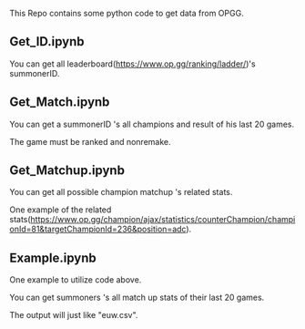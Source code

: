 This Repo contains some python code to get data from OPGG.

## Get_ID.ipynb

You can get all leaderboard(https://www.op.gg/ranking/ladder/)'s summonerID.

## Get_Match.ipynb

You can get a summonerID 's all champions and result of his last 20 games. 

The game must be ranked and nonremake.

## Get_Matchup.ipynb

You can get all possible champion matchup 's related stats.

One example of the related stats(https://www.op.gg/champion/ajax/statistics/counterChampion/championId=81&targetChampionId=236&position=adc).

## Example.ipynb

One example to utilize code above.

You can get summoners 's all match up stats of their last 20 games.

The output will just like "euw.csv".
